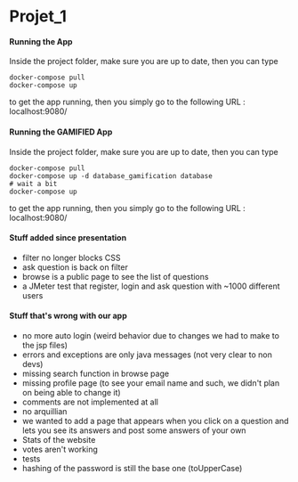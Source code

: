 # Projet_1

#### Running the App

Inside the project folder, make sure you are up to date, then you can type
```
docker-compose pull
docker-compose up
```

to get the app running, then you simply go to the following URL : localhost:9080/

#### Running the GAMIFIED App

Inside the project folder, make sure you are up to date, then you can type
```
docker-compose pull
docker-compose up -d database_gamification database
# wait a bit
docker-compose up
```

to get the app running, then you simply go to the following URL : localhost:9080/

#### Stuff added since presentation

- filter no longer blocks CSS
- ask question is back on filter
- browse is a public page to see the list of questions
- a JMeter test that register, login and ask question with ~1000 different users

#### Stuff that's wrong with our app

- no more auto login (weird behavior due to changes we had to make to the jsp files)
- errors and exceptions are only java messages (not very clear to non devs)
- missing search function in browse page
- missing profile page (to see your email name and such, we didn't plan on being able to change it)
- comments are not implemented at all
- no arquillian
- we wanted to add a page that appears when you click on a question and lets you see its answers and post some answers of your own
- Stats of the website
- votes aren't working
- tests
- hashing of the password is still the base one (toUpperCase)



